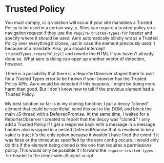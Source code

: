 # Trusted Policy

You must comply, or a violation will occur if your site mandates a Trusted Policy to be used in a certain way, y. Sites can require a trusted policy on a navigation request if they use the `require-trusted-types-for` header and specify where it should be used. Aero automatically blindly wraps a Trusted Policy over everything it clones, just in case the element previously used it because of a mandate. Also, you should intercept `trustedTypes.createPolicy()` and rewrite the HTML if you haven't already done so. What aero is doing can open up another vector of detection, however.

There is a possibility that there is a ReporterObserver staged there to wait for a Trusted Types error to be thrown if your browser has the Trusted Policy APIs. Aero would be detected if this happens. I might be doing more harm than good. But I don't know how to tell if the previous element had a Trusted Policy.

My best solution so far is in my cloning function; I put a decoy "cloned" element that could be sacrificial, send this out to the DOM, and block the main JS thread with a DeferredPromise. At the same time, I waited for a ReporterObserver I created to report that the decoy was "cloned." I only add a Trusted Policy if I get a response back with a message in a message handler also wrapped in a nested DeferredPromise that is resolved to be a value is true; it's the only option because it wouldn't have fired the event if it was false or the timeout as specified by the aero config occurs. I would only do this if the element being cloned is the one that requires a permissions policy. This would only be possible if I forward the `require-trusted-types-for` header to the client-side JS inject script.
